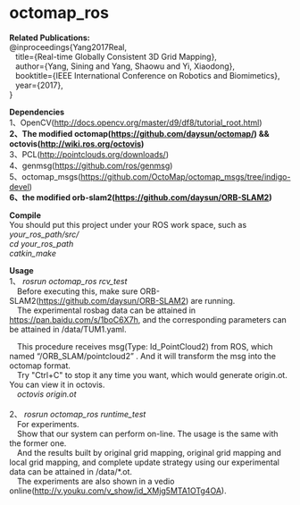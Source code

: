 octomap_ros
===========
<b>Related Publications:</b><br/>
    @inproceedings{Yang2017Real,<br/>
     &ensp; title={Real-time Globally Consistent 3D Grid Mapping},<br/>
     &ensp; author={Yang, Sining and Yang, Shaowu and Yi, Xiaodong},<br/>
     &ensp; booktitle={IEEE International Conference on Robotics and Biomimetics},<br/>
     &ensp; year={2017},<br/>
    }<br/>
    
<b>Dependencies</b><br/>
1、OpenCV(http://docs.opencv.org/master/d9/df8/tutorial_root.html)<br/>
<b>2、The modified octomap(https://github.com/daysun/octomap/) && octovis(http://wiki.ros.org/octovis)</b><br/>
3、PCL(http://pointclouds.org/downloads/)<br/>
4、genmsg(https://github.com/ros/genmsg)<br/>
5、octomap_msgs(https://github.com/OctoMap/octomap_msgs/tree/indigo-devel)<br/>
<b>6、the modified orb-slam2(https://github.com/daysun/ORB-SLAM2)</b><br/>

<b>Compile</b><br/>
You should put this project under your ROS work space, such as <i>your_ros_path/src/</i><br/>
<i>cd your_ros_path</i><br/>
<i>catkin_make</i><br/>

<b>Usage</b><br/>
1、 <i>rosrun octomap_ros rcv_test</i><br/>
&ensp;&ensp;Before executing this, make sure ORB-SLAM2(https://github.com/daysun/ORB-SLAM2) are running.<br/>
&ensp;&ensp;The experimental rosbag data can be attained in https://pan.baidu.com/s/1boC6X7h, and the corresponding parameters can be attained in /data/TUM1.yaml.<br/>

&ensp;&ensp;This procedure receives msg(Type: Id_PointCloud2) from ROS, which named “/ORB_SLAM/pointcloud2” . And it will transform the msg into the octomap format.<br/>
&ensp;&ensp;Try "Ctrl+C" to stop it any time you want, which would generate origin.ot. You can view it in octovis.<br/>
&ensp;&ensp;<i>octovis  origin.ot</i><br/><br/>
2、 <i>rosrun octomap_ros runtime_test</i><br/>
&ensp;&ensp;For experiments.<br/>
&ensp;&ensp;Show that our system can perform on-line. The usage is the same with the former one.<br/>
&ensp;&ensp;And the results built by original grid mapping, original grid mapping and local grid mapping, and complete update strategy using our experimental data can be attained in /data/*.ot.<br/>
&ensp;&ensp;The experiments are also shown in a vedio online(http://v.youku.com/v_show/id_XMjg5MTA1OTg4OA).<br/>
